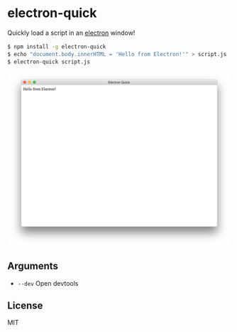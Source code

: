 # electron-quick

Quickly load a script in an [electron](https://electron.atom.io/) window!

```bash
$ npm install -g electron-quick
$ echo "document.body.innerHTML = 'Hello from Electron!'" > script.js
$ electron-quick script.js
```

![screenshot](screenshot.png)

## Arguments

- `--dev` Open devtools

## License

MIT

